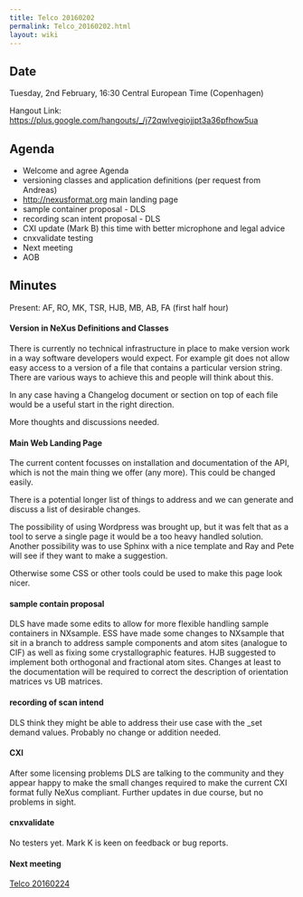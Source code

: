 ```yaml
---
title: Telco 20160202
permalink: Telco_20160202.html
layout: wiki
---
```


Date
----

Tuesday, 2nd February, 16:30 Central European Time (Copenhagen)

Hangout Link:
<https://plus.google.com/hangouts/_/j72qwlvegiojjpt3a36pfhow5ua>

Agenda
------

-   Welcome and agree Agenda
-   versioning classes and application definitions (per request from
    Andreas)
-   <http://nexusformat.org> main landing page
-   sample container proposal - DLS
-   recording scan intent proposal - DLS
-   CXI update (Mark B) this time with better microphone and legal
    advice
-   cnxvalidate testing
-   Next meeting
-   AOB

Minutes
-------

Present: AF, RO, MK, TSR, HJB, MB, AB, FA (first half hour)

#### Version in NeXus Definitions and Classes

There is currently no technical infrastructure in place to make version
work in a way software developers would expect. For example git does not
allow easy access to a version of a file that contains a particular
version string. There are various ways to achieve this and people will
think about this.

In any case having a Changelog document or section on top of each file
would be a useful start in the right direction.

More thoughts and discussions needed.

#### Main Web Landing Page

The current content focusses on installation and documentation of the
API, which is not the main thing we offer (any more). This could be
changed easily.

There is a potential longer list of things to address and we can
generate and discuss a list of desirable changes.

The possibility of using Wordpress was brought up, but it was felt that
as a tool to serve a single page it would be a too heavy handled
solution. Another possibility was to use Sphinx with a nice template and
Ray and Pete will see if they want to make a suggestion.

Otherwise some CSS or other tools could be used to make this page look
nicer.

#### sample contain proposal

DLS have made some edits to allow for more flexible handling sample
containers in NXsample. ESS have made some changes to NXsample that sit
in a branch to address sample components and atom sites (analogue to
CIF) as well as fixing some crystallographic features. HJB suggested to
implement both orthogonal and fractional atom sites. Changes at least to
the documentation will be required to correct the description of
orientation matrices vs UB matrices.

#### recording of scan intend

DLS think they might be able to address their use case with the \_set
demand values. Probably no change or addition needed.

#### CXI

After some licensing problems DLS are talking to the community and they
appear happy to make the small changes required to make the current CXI
format fully NeXus compliant. Further updates in due course, but no
problems in sight.

#### cnxvalidate

No testers yet. Mark K is keen on feedback or bug reports.

#### Next meeting

[Telco 20160224](Telco_20160224.html "wikilink")
